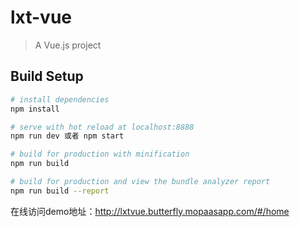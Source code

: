 # lxt-vue

> A Vue.js project

## Build Setup

``` bash
# install dependencies
npm install

# serve with hot reload at localhost:8888
npm run dev 或者 npm start

# build for production with minification
npm run build

# build for production and view the bundle analyzer report
npm run build --report
```

在线访问demo地址：http://lxtvue.butterfly.mopaasapp.com/#/home
